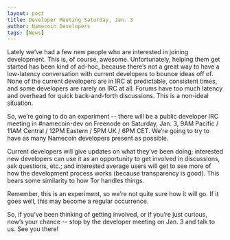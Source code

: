 ```yaml
---
layout: post
title: Developer Meeting Saturday, Jan. 3
author: Namecoin Developers
tags: [News]
---
```

Lately we’ve had a few new people who are interested in joining development. This is, of course, awesome.  Unfortunately, helping them get started has been kind of ad-hoc, because there’s not a great way to have a low-latency conversation with current developers to bounce ideas off of. None of the current developers are in IRC at predictable, consistent times, and some developers are rarely on IRC at all. Forums have too much latency and overhead for quick back-and-forth discussions. This is a non-ideal situation.

So, we’re going to do an experiment -- there will be a public developer IRC meeting in #namecoin-dev on Freenode on Saturday, Jan. 3, 9AM Pacific / 11AM Central / 12PM Eastern / 5PM UK / 6PM CET.  We’re going to try to have as many Namecoin developers present as possible.

Current developers will give updates on what they’ve been doing; interested new developers can use it as an opportunity to get involved in discussions, ask questions, etc.; and interested average users will get to see more of how the development process works (because transparency is good).  This bears some similarity to how Tor handles things.

Remember, this is an experiment, so we’re not quite sure how it will go.  If it goes well, this may become a regular occurrence.

So, if you’ve been thinking of getting involved, or if you’re just curious, now’s your chance -- stop by the developer meeting on Jan. 3 and talk to us.  See you there!